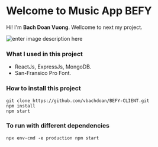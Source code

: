# Welcome to Music App BEFY

Hi! I'm **Bach Doan Vuong**. Wellcome to next my project.

![enter image description here](https://temp-bucket-vuong.s3.us-east-1.amazonaws.com/Screenshot%202023-04-16%20043820.png?response-content-disposition=inline&X-Amz-Security-Token=IQoJb3JpZ2luX2VjECYaDmFwLXNvdXRoZWFzdC0xIkcwRQIgYCMYkQEyMchkmOJ8wL2do9HQ1L3M3zyIfP9k0Tsc4Z4CIQDXj5Hg7pQcERIVWeuhEwIZCJNFYAycl4DUGc350P07WyqFAwgfEAAaDDk1NTIyODU4OTYzMSIMR4VB8ozj7FLG2RthKuICAXodFtts2Pspp8HJLEcLbWHmByQabtZM8XKyFN5bjxJdUc6nM02Cy7QaYICBHSmv44reQRxGZGfJzzx26JQDu7ITseI022kqkxFpHBLSwOCSwIaR/YECP3sipYnHGK7QZFIwgu31poBxdHETxH/vH3UQJGqLqS932g0F9YuqJMLf34qb9M3MTNZJSqE1m3RjZnqv3xkNF%2blLH%2b0rWN9Lehltgd14lHfRn0xgNn3b1xVqmwcDqHe3U15O6F4hq/L4moUb%2btBn9ldzMLx3FrvXOnxHUPyOAdsnhkgU%2bu9Uwj4%2b4%2bo4P0kXQDwsoWvY6IBK%2bIs5YW1ATJHjKCtJkP01JWMxItFRODeaUMFta7eU01iVbS8XWN8cYobEa907kd5kj1nOUB8sTc6gZs7HdOHbeA25/VIznqRaKTLWnRB5l01bbJTJZ/kbsfUdD/kEq1IwFT1Xn5d2AsQTMxYp2Rrxvq3kMJm07KEGOrMCX4NAOgsalpn6IpJGBbAlJaHrG49lLvlBqYodquKosSUbhkh%2blcw70HP5Hgc2ftKXTbmdd4nq432jH4v2gz63g/OUQqtDBAQbzo7etaZNu1IPnCrTnEg8SUuQslfTn7YPvwx04xSPwkGiE5Sk2oP5a9ktUIb6Pk6rusYCAQ1jmEBJvU8QiJY/xdRI40AAetU6FW0eojBe96YMupfuqbuRr6jxijENiY/mpNK4lkGhTGqkZUoXw07TMZjGvsMrZGqJY2qlJ96%2bJSA7SJxXLFKpxbyznFlXQiDZqyOkxQj29BJnGfZ4dKiTvFVR83d7nBhSFwpOKcm82N4lVUjy60xcUSt6y0vA5iFDgmgredFoxAGHrr/H2ADTy93cBmek2t4HeRi7F2j1iLRzfXQ1hS9LXZ3fjA==&X-Amz-Algorithm=AWS4-HMAC-SHA256&X-Amz-Date=20230415T214647Z&X-Amz-SignedHeaders=host&X-Amz-Expires=300&X-Amz-Credential=ASIA542APRY74WXPLEVG/20230415/us-east-1/s3/aws4_request&X-Amz-Signature=97c0068a403f5a7040b2c432966a37459da9bd9414166e3ec94a3ddb2c260141)

### What I used in this project

 - ReactJs, ExpressJs, MongoDB.
 - San-Fransico Pro Font.

### How to install this project

    git clone https://github.com/vbachdoan/BEFY-CLIENT.git
    npm install
    npm start

### To run with different dependencies
    
    npx env-cmd -e production npm start
